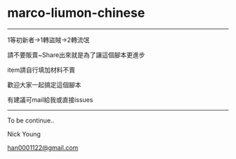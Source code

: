 # marco-liumon-chinese
---------------------------------------------

1等初新者->1轉盜賊->2轉流氓

請不要販賣~Share出來就是為了讓這個腳本更進步

item請自行填加材料不賣

歡迎大家一起搞定這個腳本

有建議可mail給我或直接issues

---------------------------------------------

To be continue..

Nick Young

han0001122@gmail.com
